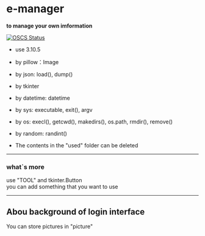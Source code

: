 # e-manager
**to manage your own imformation**

[![OSCS Status](https://www.oscs1024.com/platform/badge/Have-pig/e-manager.svg?size=small)](https://www.oscs1024.com/project/Have-pig/e-manager?ref=badge_small)

- use 3.10.5
- by pillow：Image
- by json: load(), dump()
- by tkinter
- by datetime: datetime
- by sys: executable, exit(), argv
- by os: execl(), getcwd(), makedirs(), os.path, rmdir(), remove()
- by random: randint()

- The contents in the "used" folder can be deleted

_________________________

### what`s more
  use "TOOL" and tkinter.Button <br>
  you can add something that you want to use
_________________________

## Abou background of login interface

You can store pictures in "picture"
